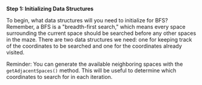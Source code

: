 <!--{Start with Data Structures}-->

<!--concepts={lists.mdx}-->

<!--badges={Algorithms:20,Python:10}-->

**Step 1: Initializing Data Structures**

To begin, what data structures will you need to initialize for BFS? Remember, a BFS is a "breadth-first search," which means every space surrounding the current space should be searched before any other spaces in the maze. There are two data structures we need: one for keeping track of the coordinates to be searched and one for the coordinates already visited.

Reminder: You can generate the available neighboring spaces with the `getAdjacentSpaces()` method. This will be useful to determine which coordinates to search for in each iteration.


